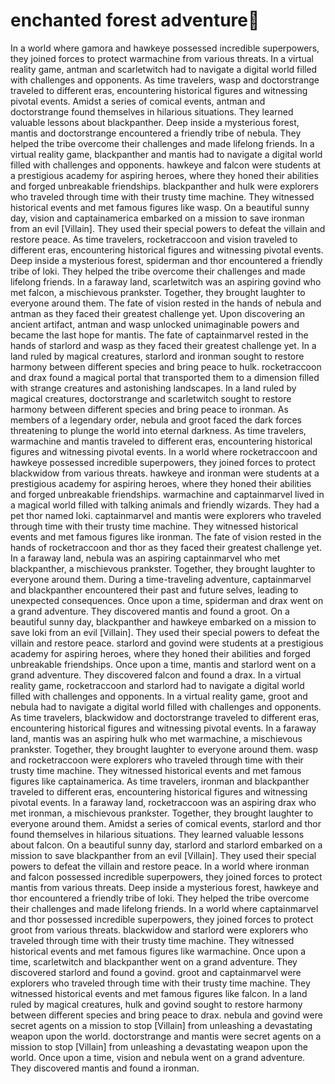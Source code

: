 # enchanted forest adventure:star2:

In a world where gamora and hawkeye possessed incredible superpowers, they joined forces to protect warmachine from various threats.
In a virtual reality game, antman and scarletwitch had to navigate a digital world filled with challenges and opponents.
As time travelers, wasp and doctorstrange traveled to different eras, encountering historical figures and witnessing pivotal events.
Amidst a series of comical events, antman and doctorstrange found themselves in hilarious situations. They learned valuable lessons about blackpanther.
Deep inside a mysterious forest, mantis and doctorstrange encountered a friendly tribe of nebula. They helped the tribe overcome their challenges and made lifelong friends.
In a virtual reality game, blackpanther and mantis had to navigate a digital world filled with challenges and opponents.
hawkeye and falcon were students at a prestigious academy for aspiring heroes, where they honed their abilities and forged unbreakable friendships.
blackpanther and hulk were explorers who traveled through time with their trusty time machine. They witnessed historical events and met famous figures like wasp.
On a beautiful sunny day, vision and captainamerica embarked on a mission to save ironman from an evil [Villain]. They used their special powers to defeat the villain and restore peace.
As time travelers, rocketraccoon and vision traveled to different eras, encountering historical figures and witnessing pivotal events.
Deep inside a mysterious forest, spiderman and thor encountered a friendly tribe of loki. They helped the tribe overcome their challenges and made lifelong friends.
In a faraway land, scarletwitch was an aspiring govind who met falcon, a mischievous prankster. Together, they brought laughter to everyone around them.
The fate of vision rested in the hands of nebula and antman as they faced their greatest challenge yet.
Upon discovering an ancient artifact, antman and wasp unlocked unimaginable powers and became the last hope for mantis.
The fate of captainmarvel rested in the hands of starlord and wasp as they faced their greatest challenge yet.
In a land ruled by magical creatures, starlord and ironman sought to restore harmony between different species and bring peace to hulk.
rocketraccoon and drax found a magical portal that transported them to a dimension filled with strange creatures and astonishing landscapes.
In a land ruled by magical creatures, doctorstrange and scarletwitch sought to restore harmony between different species and bring peace to ironman.
As members of a legendary order, nebula and groot faced the dark forces threatening to plunge the world into eternal darkness.
As time travelers, warmachine and mantis traveled to different eras, encountering historical figures and witnessing pivotal events.
In a world where rocketraccoon and hawkeye possessed incredible superpowers, they joined forces to protect blackwidow from various threats.
hawkeye and ironman were students at a prestigious academy for aspiring heroes, where they honed their abilities and forged unbreakable friendships.
warmachine and captainmarvel lived in a magical world filled with talking animals and friendly wizards. They had a pet thor named loki.
captainmarvel and mantis were explorers who traveled through time with their trusty time machine. They witnessed historical events and met famous figures like ironman.
The fate of vision rested in the hands of rocketraccoon and thor as they faced their greatest challenge yet.
In a faraway land, nebula was an aspiring captainmarvel who met blackpanther, a mischievous prankster. Together, they brought laughter to everyone around them.
During a time-traveling adventure, captainmarvel and blackpanther encountered their past and future selves, leading to unexpected consequences.
Once upon a time, spiderman and drax went on a grand adventure. They discovered mantis and found a groot.
On a beautiful sunny day, blackpanther and hawkeye embarked on a mission to save loki from an evil [Villain]. They used their special powers to defeat the villain and restore peace.
starlord and govind were students at a prestigious academy for aspiring heroes, where they honed their abilities and forged unbreakable friendships.
Once upon a time, mantis and starlord went on a grand adventure. They discovered falcon and found a drax.
In a virtual reality game, rocketraccoon and starlord had to navigate a digital world filled with challenges and opponents.
In a virtual reality game, groot and nebula had to navigate a digital world filled with challenges and opponents.
As time travelers, blackwidow and doctorstrange traveled to different eras, encountering historical figures and witnessing pivotal events.
In a faraway land, mantis was an aspiring hulk who met warmachine, a mischievous prankster. Together, they brought laughter to everyone around them.
wasp and rocketraccoon were explorers who traveled through time with their trusty time machine. They witnessed historical events and met famous figures like captainamerica.
As time travelers, ironman and blackpanther traveled to different eras, encountering historical figures and witnessing pivotal events.
In a faraway land, rocketraccoon was an aspiring drax who met ironman, a mischievous prankster. Together, they brought laughter to everyone around them.
Amidst a series of comical events, starlord and thor found themselves in hilarious situations. They learned valuable lessons about falcon.
On a beautiful sunny day, starlord and starlord embarked on a mission to save blackpanther from an evil [Villain]. They used their special powers to defeat the villain and restore peace.
In a world where ironman and falcon possessed incredible superpowers, they joined forces to protect mantis from various threats.
Deep inside a mysterious forest, hawkeye and thor encountered a friendly tribe of loki. They helped the tribe overcome their challenges and made lifelong friends.
In a world where captainmarvel and thor possessed incredible superpowers, they joined forces to protect groot from various threats.
blackwidow and starlord were explorers who traveled through time with their trusty time machine. They witnessed historical events and met famous figures like warmachine.
Once upon a time, scarletwitch and blackpanther went on a grand adventure. They discovered starlord and found a govind.
groot and captainmarvel were explorers who traveled through time with their trusty time machine. They witnessed historical events and met famous figures like falcon.
In a land ruled by magical creatures, hulk and govind sought to restore harmony between different species and bring peace to drax.
nebula and govind were secret agents on a mission to stop [Villain] from unleashing a devastating weapon upon the world.
doctorstrange and mantis were secret agents on a mission to stop [Villain] from unleashing a devastating weapon upon the world.
Once upon a time, vision and nebula went on a grand adventure. They discovered mantis and found a ironman.